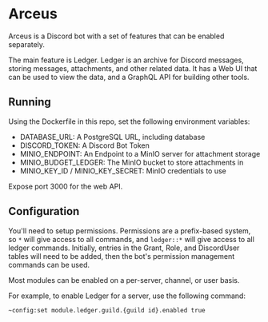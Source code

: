 # Arceus

Arceus is a Discord bot with a set of features that can be enabled separately.

The main feature is Ledger. Ledger is an archive for Discord messages, storing
messages, attachments, and other related data. It has a Web UI that can be
used to view the data, and a GraphQL API for building other tools.

## Running

Using the Dockerfile in this repo, set the following environment variables:

- DATABASE_URL: A PostgreSQL URL, including database
- DISCORD_TOKEN: A Discord Bot Token
- MINIO_ENDPOINT: An Endpoint to a MinIO server for attachment storage
- MINIO_BUDGET_LEDGER: The MinIO bucket to store attachments in
- MINIO_KEY_ID / MINIO_KEY_SECRET: MinIO credentials to use

Expose port 3000 for the web API.

## Configuration

You'll need to setup permissions. Permissions are a prefix-based system,
so `*` will give access to all commands, and `ledger::*` will give access
to all ledger commands. Initially, entries in the Grant, Role, and DiscordUser
tables will need to be added, then the bot's permission management commands
can be used.

Most modules can be enabled on a per-server, channel, or user basis.

For example, to enable Ledger for a server, use the following command:

```
~config:set module.ledger.guild.{guild id}.enabled true
```
